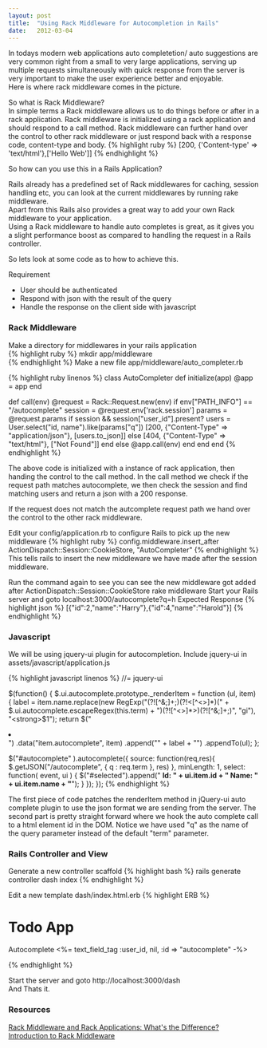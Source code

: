 ```yaml
---
layout: post
title:  "Using Rack Middleware for Autocompletion in Rails"
date:   2012-03-04
---
```


In todays modern web applications auto completetion/ auto suggestions are very common right from a small to very large applications, serving up multiple requests simultaneously with quick response from the server is very important to make the user experience better and enjoyable.  
Here is where rack middleware comes in the picture. 

So what is Rack Middleware?  
In simple terms a Rack middleware allows us to do things before or after in a rack application. Rack middleware is initialized using a rack application and should respond to a call method. Rack middleware can further hand over the control to other rack middleware or just respond back with a response code, content-type and body.
{% highlight ruby %}
[200, {'Content-type' => 'text/html'},['Hello Web']]
{% endhighlight %}

So how can you use this in a Rails Application?  

Rails already has a predefined set of Rack middlewares for caching, session handling etc, you can look at the current middlewares by running
rake middleware.  
Apart from this Rails also provides a great way to add your own Rack middleware to your application.  
Using a Rack middleware to handle auto completes is great, as it gives you a slight performance boost as compared to handling the request in a Rails controller.

So lets look at some code as to how to achieve this.

Requirement
- User should be authenticated
- Respond with json with the result of the query
- Handle the response on the client side with javascript 

### Rack Middleware ###
Make a directory for middlewares in your rails application  
{% highlight ruby %}
mkdir app/middleware  
{% endhighlight %}
Make a new file app/middleware/auto_completer.rb 

{% highlight ruby linenos %}
class AutoCompleter
  def initialize(app)
    @app = app
  end

  def call(env)
    @request = Rack::Request.new(env)
    if env["PATH_INFO"] == "/autocomplete"
      session = @request.env['rack.session']
      params = @request.params
      if session && session["user_id"].present?
        users = User.select("id, name").like(params["q"])
        [200, {"Content-Type" => "application/json"}, [users.to_json]]
      else
       [404, {"Content-Type" => "text/html"}, ["Not Found"]]
      end
    else
      @app.call(env)
    end
  end
end
{% endhighlight %}

The above code is initialized with a instance of rack application, then handing the control to the call method.
In the call method we check if the request path matches autocomplete,
we then check the session and find matching users and return a json with a 200 response.

If the request does not match the autcomplete request path we hand over the control to the other rack middleware. 

Edit your config/application.rb to configure Rails to pick up the new middleware
{% highlight ruby %}
config.middleware.insert_after ActionDispatch::Session::CookieStore, "AutoCompleter"
{% endhighlight %}
This tells rails to insert the new middleware we have made after the session middleware.

Run the command again to see you can see the new middleware got added after ActionDispatch::Session::CookieStore
rake middleware 
Start your Rails server and goto localhost:3000/autocomplete?q=h
Expected Response
{% highlight json %}
[{"id":2,"name":"Harry"},{"id":4,"name":"Harold"}]
{% endhighlight %}

### Javascript ###
We will be using jquery-ui plugin for autocompletion.
Include jquery-ui in assets/javascript/application.js

{% highlight javascript linenos %}
//= jquery-ui

$(function() {
  $.ui.autocomplete.prototype._renderItem = function (ul, item) {
  label = item.name.replace(new RegExp("(?![^&;]+;)(?!<[^<>]*)(" + $.ui.autocomplete.escapeRegex(this.term) + ")(?![^<>]*>)(?![^&;]+;)", "gi"), "<strong>$1</strong>");
  return $("<li></li>")
  .data("item.autocomplete", item)
  .append("<a>" + label + "</a>")
  .appendTo(ul);
  };

  $("#autocomplete" ).autocomplete({
    source: function(req,res){
      $.getJSON("/autocomplete", { q : req.term }, res)
    },
    minLength: 1,
    select: function( event, ui ) {
      $("#selected").append("
      <b>Id: " + ui.item.id + " Name: " + ui.item.name + "</b>"); 
    }
  });
}); 
{% endhighlight %}

The first piece of code patches the renderItem method in jQuery-ui auto complete plugin to use the json format we are sending from the server.
The second part is pretty straight forward where we hook the auto complete call to a html element id in the DOM.
Notice we have used "q" as the name of the query parameter instead of the default "term" parameter.  

### Rails Controller and View ###
Generate a new controller scaffold
{% highlight bash %}
rails generate controller dash index
{% endhighlight %}

Edit a new template dash/index.html.erb
{% highlight ERB %}
<h1>Todo App</h1>
<p>Autocomplete
<%= text_field_tag :user_id, nil, :id => "autocomplete" -%>
</p>
<div id="selected"></div>
{% endhighlight %}

Start the server and goto http://localhost:3000/dash  
And Thats it. 

### Resources ###
[Rack Middleware and Rack Applications: What's the Difference?](http://intridea.com/blog/2010/4/20/rack-middleware-and-applications-whats-the-difference)  
[Introduction to Rack Middleware](http://amberbit.com/blog/introduction-to-rack-middleware)
